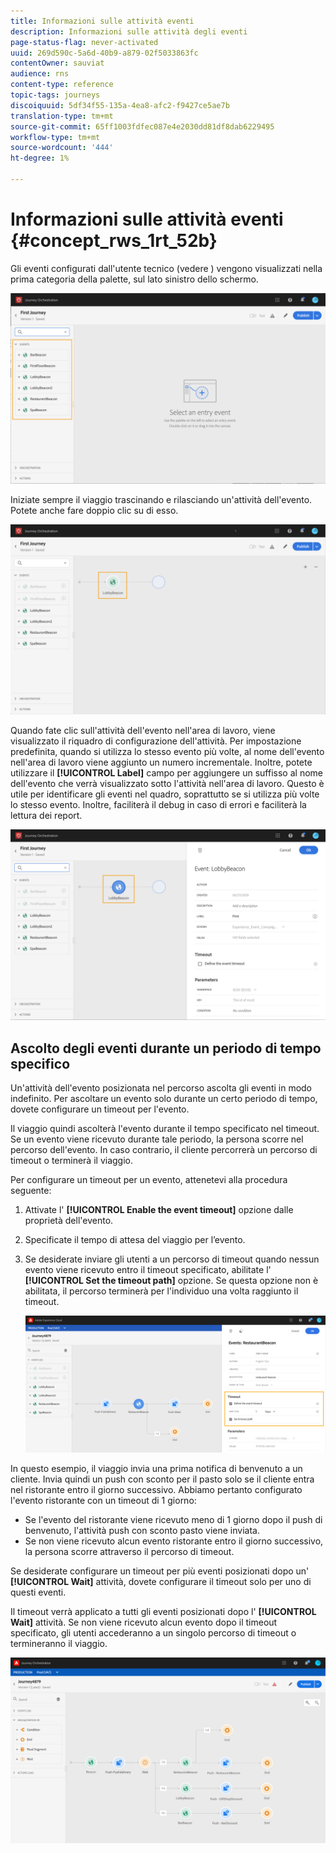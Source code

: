 ```yaml
---
title: Informazioni sulle attività eventi
description: Informazioni sulle attività degli eventi
page-status-flag: never-activated
uuid: 269d590c-5a6d-40b9-a879-02f5033863fc
contentOwner: sauviat
audience: rns
content-type: reference
topic-tags: journeys
discoiquuid: 5df34f55-135a-4ea8-afc2-f9427ce5ae7b
translation-type: tm+mt
source-git-commit: 65ff1003fdfec087e4e2030dd81df8dab6229495
workflow-type: tm+mt
source-wordcount: '444'
ht-degree: 1%

---
```



# Informazioni sulle attività eventi {#concept_rws_1rt_52b}

Gli eventi configurati dall&#39;utente tecnico (vedere [](../event/about-events.md)) vengono visualizzati nella prima categoria della palette, sul lato sinistro dello schermo.

![](../assets/journey43.png)

Iniziate sempre il viaggio trascinando e rilasciando un&#39;attività dell&#39;evento. Potete anche fare doppio clic su di esso.

![](../assets/journey44.png)

Quando fate clic sull&#39;attività dell&#39;evento nell&#39;area di lavoro, viene visualizzato il riquadro di configurazione dell&#39;attività. Per impostazione predefinita, quando si utilizza lo stesso evento più volte, al nome dell&#39;evento nell&#39;area di lavoro viene aggiunto un numero incrementale. Inoltre, potete utilizzare il **[!UICONTROL Label]** campo per aggiungere un suffisso al nome dell&#39;evento che verrà visualizzato sotto l&#39;attività nell&#39;area di lavoro. Questo è utile per identificare gli eventi nel quadro, soprattutto se si utilizza più volte lo stesso evento. Inoltre, faciliterà il debug in caso di errori e faciliterà la lettura dei report.

![](../assets/journey33.png)

## Ascolto degli eventi durante un periodo di tempo specifico

Un&#39;attività dell&#39;evento posizionata nel percorso ascolta gli eventi in modo indefinito. Per ascoltare un evento solo durante un certo periodo di tempo, dovete configurare un timeout per l&#39;evento.

Il viaggio quindi ascolterà l&#39;evento durante il tempo specificato nel timeout. Se un evento viene ricevuto durante tale periodo, la persona scorre nel percorso dell&#39;evento. In caso contrario, il cliente percorrerà un percorso di timeout o terminerà il viaggio.

Per configurare un timeout per un evento, attenetevi alla procedura seguente:

1. Attivate l&#39; **[!UICONTROL Enable the event timeout]** opzione dalle proprietà dell&#39;evento.

1. Specificate il tempo di attesa del viaggio per l’evento.

1. Se desiderate inviare gli utenti a un percorso di timeout quando nessun evento viene ricevuto entro il timeout specificato, abilitate l&#39; **[!UICONTROL Set the timeout path]** opzione. Se questa opzione non è abilitata, il percorso terminerà per l&#39;individuo una volta raggiunto il timeout.

   ![](../assets/event-timeout.png)

In questo esempio, il viaggio invia una prima notifica di benvenuto a un cliente. Invia quindi un push con sconto per il pasto solo se il cliente entra nel ristorante entro il giorno successivo. Abbiamo pertanto configurato l&#39;evento ristorante con un timeout di 1 giorno:

* Se l&#39;evento del ristorante viene ricevuto meno di 1 giorno dopo il push di benvenuto, l&#39;attività push con sconto pasto viene inviata.
* Se non viene ricevuto alcun evento ristorante entro il giorno successivo, la persona scorre attraverso il percorso di timeout.

Se desiderate configurare un timeout per più eventi posizionati dopo un&#39; **[!UICONTROL Wait]** attività, dovete configurare il timeout solo per uno di questi eventi.

Il timeout verrà applicato a tutti gli eventi posizionati dopo l&#39; **[!UICONTROL Wait]** attività. Se non viene ricevuto alcun evento dopo il timeout specificato, gli utenti accederanno a un singolo percorso di timeout o termineranno il viaggio.

![](../assets/event-timeout-group.png)
